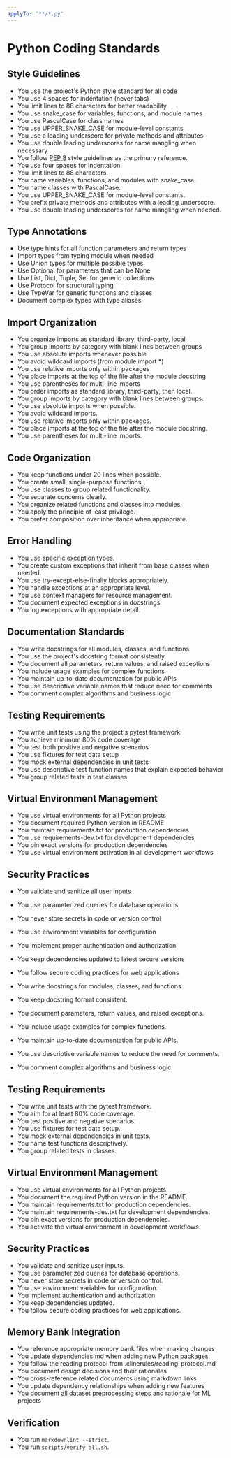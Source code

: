 ```yaml
---
applyTo: '**/*.py'
---
```


# Python Coding Standards

## Style Guidelines

- You use the project's Python style standard for all code
- You use 4 spaces for indentation (never tabs)
- You limit lines to 88 characters for better readability
- You use snake_case for variables, functions, and module names
- You use PascalCase for class names
- You use UPPER_SNAKE_CASE for module-level constants
- You use a leading underscore for private methods and attributes
- You use double leading underscores for name mangling when necessary
- You follow [PEP 8](https://peps.python.org/pep-0008/) style guidelines as the primary reference.
- You use four spaces for indentation.
- You limit lines to 88 characters.
- You name variables, functions, and modules with snake_case.
- You name classes with PascalCase.
- You use UPPER_SNAKE_CASE for module-level constants.
- You prefix private methods and attributes with a leading underscore.
- You use double leading underscores for name mangling when needed.

## Type Annotations

- Use type hints for all function parameters and return types
- Import types from typing module when needed
- Use Union types for multiple possible types
- Use Optional for parameters that can be None
- Use List, Dict, Tuple, Set for generic collections
- Use Protocol for structural typing
- Use TypeVar for generic functions and classes
- Document complex types with type aliases

## Import Organization

- You organize imports as standard library, third-party, local
- You group imports by category with blank lines between groups
- You use absolute imports whenever possible
- You avoid wildcard imports (from module import \*)
- You use relative imports only within packages
- You place imports at the top of the file after the module docstring
- You use parentheses for multi-line imports
- You order imports as standard library, third-party, then local.
- You group imports by category with blank lines between groups.
- You use absolute imports when possible.
- You avoid wildcard imports.
- You use relative imports only within packages.
- You place imports at the top of the file after the module docstring.
- You use parentheses for multi-line imports.

## Code Organization

- You keep functions under 20 lines when possible.
- You create small, single-purpose functions.
- You use classes to group related functionality.
- You separate concerns clearly.
- You organize related functions and classes into modules.
- You apply the principle of least privilege.
- You prefer composition over inheritance when appropriate.

## Error Handling

- You use specific exception types.
- You create custom exceptions that inherit from base classes when needed.
- You use try-except-else-finally blocks appropriately.
- You handle exceptions at an appropriate level.
- You use context managers for resource management.
- You document expected exceptions in docstrings.
- You log exceptions with appropriate detail.

## Documentation Standards

- You write docstrings for all modules, classes, and functions
- You use the project's docstring format consistently
- You document all parameters, return values, and raised exceptions
- You include usage examples for complex functions
- You maintain up-to-date documentation for public APIs
- You use descriptive variable names that reduce need for comments
- You comment complex algorithms and business logic

## Testing Requirements

- You write unit tests using the project's pytest framework
- You achieve minimum 80% code coverage
- You test both positive and negative scenarios
- You use fixtures for test data setup
- You mock external dependencies in unit tests
- You use descriptive test function names that explain expected behavior
- You group related tests in test classes

## Virtual Environment Management

- You use virtual environments for all Python projects
- You document required Python version in README
- You maintain requirements.txt for production dependencies
- You use requirements-dev.txt for development dependencies
- You pin exact versions for production dependencies
- You use virtual environment activation in all development workflows

## Security Practices

- You validate and sanitize all user inputs
- You use parameterized queries for database operations
- You never store secrets in code or version control
- You use environment variables for configuration
- You implement proper authentication and authorization
- You keep dependencies updated to latest secure versions
- You follow secure coding practices for web applications

- You write docstrings for modules, classes, and functions.
- You keep docstring format consistent.
- You document parameters, return values, and raised exceptions.
- You include usage examples for complex functions.
- You maintain up-to-date documentation for public APIs.
- You use descriptive variable names to reduce the need for comments.
- You comment complex algorithms and business logic.

## Testing Requirements

- You write unit tests with the pytest framework.
- You aim for at least 80% code coverage.
- You test positive and negative scenarios.
- You use fixtures for test data setup.
- You mock external dependencies in unit tests.
- You name test functions descriptively.
- You group related tests in classes.

## Virtual Environment Management

- You use virtual environments for all Python projects.
- You document the required Python version in the README.
- You maintain requirements.txt for production dependencies.
- You maintain requirements-dev.txt for development dependencies.
- You pin exact versions for production dependencies.
- You activate the virtual environment in development workflows.

## Security Practices

- You validate and sanitize user inputs.
- You use parameterized queries for database operations.
- You never store secrets in code or version control.
- You use environment variables for configuration.
- You implement authentication and authorization.
- You keep dependencies updated.
- You follow secure coding practices for web applications.


## Memory Bank Integration

- You reference appropriate memory bank files when making changes
- You update dependencies.md when adding new Python packages
- You follow the reading protocol from .clinerules/reading-protocol.md
- You document design decisions and their rationales
- You cross-reference related documents using markdown links
- You update dependency relationships when adding new features
- You document all dataset preprocessing steps and rationale for ML projects


## Verification

- You run `markdownlint --strict`.
- You run `scripts/verify-all.sh`.
